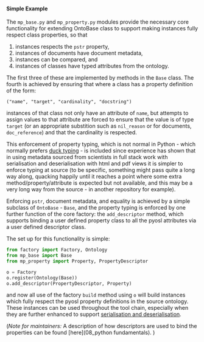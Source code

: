 #### Simple Example

The `mp_base.py` and `mp_property.py` modules provide the necessary core functionality for extending 
OntoBase class to support making instances fully respect class properties, so that 

1. instances respects the `pstr` property,
1. instances of documents have document metadata, 
1. instances can be compared, and
1. instances of classes have typed attributes from the ontology.

The first three of these are implemented by methods in the ``Base`` class. The fourth
is achieved by ensuring that where a class has a property definition of the form:

```("name", "target", "cardinality", "docstring")```

instances of that class not only have an attribute of `name`, but attempts to assign
values to that attribute are forced to ensure that the value is of type `target` 
(or an appropriate substition such as `nil_reason` or for documents, `doc_reference`)
and that the cardinality is respected.

This enforcement of property typing, which is not normal in Python - which normally 
prefers [duck typing](https://en.wikipedia.org/wiki/Duck_typing) - is included since 
experience has shown that in using metadata sourced from scientists in full stack work 
with  serialisation and deserialisation with html and pdf views it is simpler to enforce 
typing at source (to be specific, something might pass quite a long way along, quacking
happily until it reaches a point where some extra method/property/attribute is expected
but not available, and this may be a very long way from the source - in another
repository for example).

Enforcing `pstr`, document metadata,  and equality is achieved by a simple subclass of `OntoBase` - `Base`, 
and the property typing is enforced by one further function of the core factory: 
the `add_descriptor` method, which supports binding a user defined property class to all the
pyosl attributes via a user defined descriptor class. 

The set up for this functionality is simple:

```python
from factory import Factory, Ontology
from mp_base import Base
from mp_property import Property, PropertyDescriptor

o = Factory
o.register(Ontology(Base))
o.add_descriptor(PropertyDescriptor, Property)
```

and now all use of the factory `build` method using `o` will build instances which fully
respect the pyosl property definitions in the source ontology. These instances can be used
throughout the tool chain, especially when they are further enhanced to support
[serialisation and deserialisation](07_serialisation.md).

(_Note for maintainers:_ A description of how descriptors are used to bind the properties can be found [here](08_python fundamentals).
)



